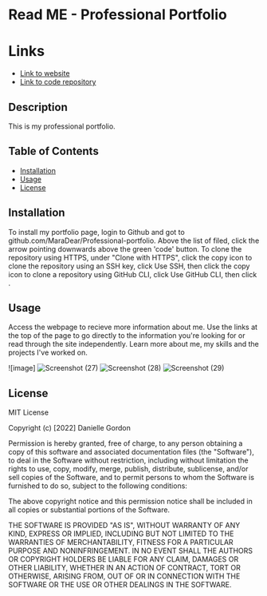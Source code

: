 # Read ME - Professional Portfolio 

# Links

* [Link to website](https://maradear.github.io/professional-portfolio/)
* [Link to code repository](https://github.com/MaraDear/professional-portfolio)

## Description

This is my professional portfolio. 

## Table of Contents

* [Installation](#installation)
* [Usage](#usage)
* [License](#license)

## Installation

To install my portfolio page, login to Github and got to github.com/MaraDear/Professional-portfolio. Above the list of filed, click the arrow pointing downwards above the green 'code' button. To clone the repository using HTTPS, under "Clone with HTTPS", click the copy icon to clone the repository using an SSH key, click Use SSH, then click the copy icon to clone a repository using GitHub CLI, click Use GitHub CLI, then click .

## Usage

Access the webpage to recieve more information about me. Use the links at the top of the page to go directly to the information you're looking for or read through the site independently. Learn more about me, my skills and the projects I've worked on.

![image] ![Screenshot (27)](https://user-images.githubusercontent.com/102925259/166175688-3ae1f702-91e9-4d1d-a204-2c7fd1a9a43c.png)
![Screenshot (28)](https://user-images.githubusercontent.com/102925259/166175704-6e42b599-c087-4842-a5a4-f371b8663940.png)
![Screenshot (29)](https://user-images.githubusercontent.com/102925259/166175711-79f1e193-7125-4f94-b9d0-5b81dfbd8e20.png)



## License
MIT License

Copyright (c) [2022] Danielle Gordon

Permission is hereby granted, free of charge, to any person obtaining a copy of this software and associated documentation files (the "Software"), to deal in the Software without restriction, including without limitation the rights to use, copy, modify, merge, publish, distribute, sublicense, and/or sell copies of the Software, and to permit persons to whom the Software is furnished to do so, subject to the following conditions:

The above copyright notice and this permission notice shall be included in all copies or substantial portions of the Software.

THE SOFTWARE IS PROVIDED "AS IS", WITHOUT WARRANTY OF ANY KIND, EXPRESS OR IMPLIED, INCLUDING BUT NOT LIMITED TO THE WARRANTIES OF MERCHANTABILITY, FITNESS FOR A PARTICULAR PURPOSE AND NONINFRINGEMENT. IN NO EVENT SHALL THE AUTHORS OR COPYRIGHT HOLDERS BE LIABLE FOR ANY CLAIM, DAMAGES OR OTHER LIABILITY, WHETHER IN AN ACTION OF CONTRACT, TORT OR OTHERWISE, ARISING FROM, OUT OF OR IN CONNECTION WITH THE SOFTWARE OR THE USE OR OTHER DEALINGS IN THE SOFTWARE.
                           
